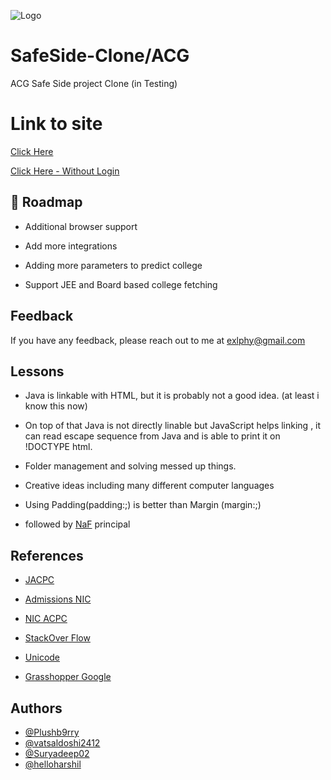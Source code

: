 ![Logo](https://cdn.discordapp.com/attachments/794818958686552145/903132306078859274/1635393906112.png)

# SafeSide-Clone/ACG
ACG Safe Side project Clone (in Testing)


# Link to site 

[Click Here](https://plushb9rry.github.io/SafeSide-Clone/index.html)


[Click Here - Without Login](https://plushb9rry.github.io/SafeSide-Clone/Secondpage/SecPage.html?text1=1234567890&psw=222222222222222222&remember=on&submit=Submit)


## 🚀 Roadmap

- Additional browser support

- Add more integrations

- Adding more parameters to predict college

- Support JEE and Board based college fetching 

  
## Feedback

If you have any feedback, please reach out to me at exlphy@gmail.com


## Lessons

- Java is linkable with HTML, but it is probably not a good idea. (at least i know this now)

- On top of that Java is not directly linable but JavaScript helps linking , it can read escape sequence from Java and is able to print it on !DOCTYPE html.

- Folder management and solving messed up things.

- Creative ideas including many different computer languages

- Using Padding(padding:;) is better than Margin (margin:;)

- followed by [NaF](https://m1a7x2y9.github.io/NF/) principal 


## References

- [JACPC](http://www.jacpcldce.ac.in/)

- [Admissions NIC](https://admissions.nic.in/guj/gujccounselling/root/Home.aspx?enc=Nm7QwHILXclJQSv2YVS+7uWbrCuNNuLvhl5/zbjO15eVFzVu8uHlIFDbOirm7N1Z)

- [NIC ACPC](https://gujacpc.nic.in/RegSys/Page/Page?PageId=1&LangId=P#)

- [StackOver Flow](https://stackoverflow.com/)

- [Unicode](http://ftp.unicode.org/Public/UNIDATA/UnicodeData.txt)

- [Grasshopper Google](https://grasshopper.app/)


## Authors

- [@Plushb9rry](https://github.com/Plushb9rry)
- [@vatsaldoshi2412](https://github.com/vatsaldoshi2412)
- [@Suryadeep02](https://github.com/Suryadeep02)
- [@helloharshil](https://github.com/helloharshil)






